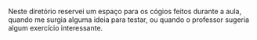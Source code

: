 Neste diretório reservei um espaço para os cógios feitos durante a aula, quando me surgia alguma ideia para testar, ou quando o professor sugeria algum exercício interessante.
